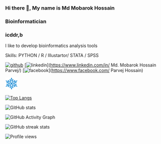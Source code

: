 ### Hi there 👋, My name is Md Mobarok Hossain
### Bioinformatician
### icddr,b


I like to develop bioinformatics analysis tools

Skills: PYTHON / R / Illustartor/ STATA / SPSS
 


[<img src='https://cdn.jsdelivr.net/npm/simple-icons@3.0.1/icons/github.svg' alt='github' height='40'>](https://github.com/MdMobarokHossain)  [<img src='https://cdn.jsdelivr.net/npm/simple-icons@3.0.1/icons/linkedin.svg' alt='linkedin' height='40'>](https://www.linkedin.com/in/ Md. Mobarok Hossain Parvej/)  [<img src='https://cdn.jsdelivr.net/npm/simple-icons@3.0.1/icons/facebook.svg' alt='facebook' height='40'>](https://www.facebook.com/ Parvej Hossain)  

<a href='https://archiveprogram.github.com/'><img src='https://raw.githubusercontent.com/acervenky/animated-github-badges/master/assets/acbadge.gif' width='40' height='40'></a> 

[![Top Langs](https://github-readme-stats.vercel.app/api/top-langs/?username=MdMobarokHossain)](https://github.com/anuraghazra/github-readme-stats)

![GitHub stats](https://github-readme-stats.vercel.app/api?username=MdMobarokHossain&show_icons=true&count_private=true)  

![GitHub Activity Graph](https://activity-graph.herokuapp.com/graph?username=MdMobarokHossain)  

![GitHub streak stats](https://github-readme-streak-stats.herokuapp.com/?user=MdMobarokHossain)  

![Profile views](https://gpvc.arturio.dev/MdMobarokHossain)  
